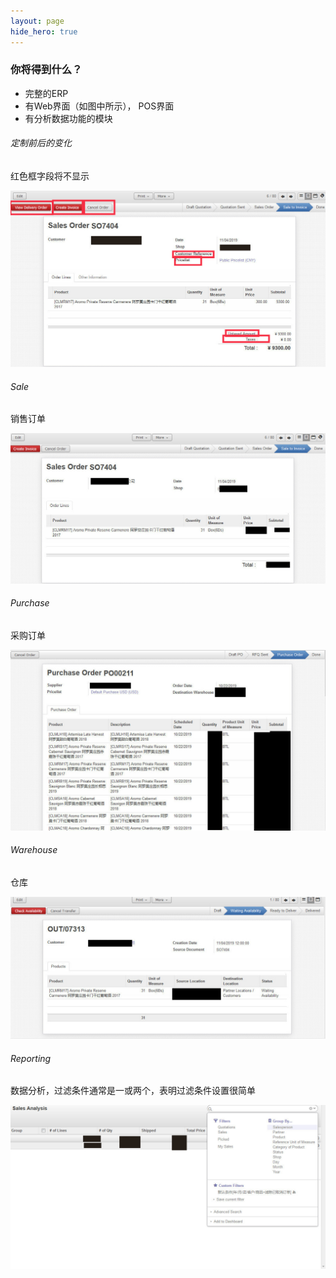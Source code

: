 ```yaml
---
layout: page
hide_hero: true
---
```


###  你将得到什么？

- 完整的ERP
- 有Web界面（如图中所示）， POS界面
- 有分析数据功能的模块

###### 定制前后的变化

红色框字段将不显示

![ 定制不显示字段](/img/erp-demo/order-admin.jpg)

###### Sale

销售订单

![销售订单](/img/erp-demo/order-jon.jpg)

###### Purchase

采购订单

![采购订单](/img/erp-demo/purchase-jon.jpg)

###### Warehouse

仓库

![库存](/img/erp-demo/ware-jon.jpg)

###### Reporting

数据分析，过滤条件通常是一或两个，表明过滤条件设置很简单

![数据分析](/img/erp-demo/report-jon.jpg)

